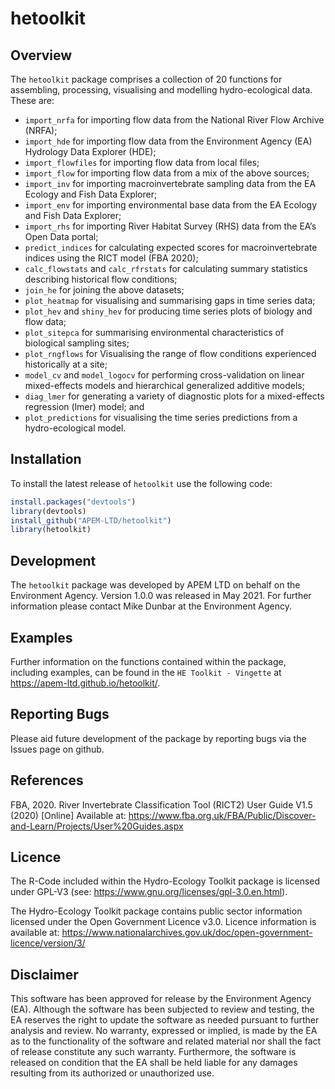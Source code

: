 
<!-- README.md is generated from README.Rmd. Please edit that file -->

# hetoolkit

<!-- badges: start -->

<!-- badges: end -->

## Overview

The `hetoolkit` package comprises a collection of 20 functions for
assembling, processing, visualising and modelling hydro-ecological data.
These are:

  - `import_nrfa` for importing flow data from the National River Flow
    Archive (NRFA);
  - `import_hde` for importing flow data from the Environment Agency
    (EA) Hydrology Data Explorer (HDE);
  - `import_flowfiles` for importing flow data from local files;
  - `import_flow` for importing flow data from a mix of the above
    sources;
  - `import_inv` for importing macroinvertebrate sampling data from the
    EA Ecology and Fish Data Explorer;
  - `import_env` for importing environmental base data from the EA
    Ecology and Fish Data Explorer;
  - `import_rhs` for importing River Habitat Survey (RHS) data from the
    EA’s Open Data portal;
  - `predict_indices` for calculating expected scores for
    macroinvertebrate indices using the RICT model (FBA 2020);
  - `calc_flowstats` and `calc_rfrstats` for calculating summary
    statistics describing historical flow conditions;
  - `join_he` for joining the above datasets;
  - `plot_heatmap` for visualising and summarising gaps in time series
    data;
  - `plot_hev` and `shiny_hev` for producing time series plots of
    biology and flow data;
  - `plot_sitepca` for summarising environmental characteristics of
    biological sampling sites;
  - `plot_rngflows` for Visualising the range of flow conditions
    experienced historically at a site;
  - `model_cv` and `model_logocv` for performing cross-validation on
    linear mixed-effects models and hierarchical generalized additive
    models;
  - `diag_lmer` for generating a variety of diagnostic plots for a
    mixed-effects regression (lmer) model; and
  - `plot_predictions` for visualising the time series predictions from
    a hydro-ecological model.

## Installation

To install the latest release of `hetoolkit` use the following code:

``` r
install.packages("devtools")
library(devtools)
install_github("APEM-LTD/hetoolkit")
library(hetoolkit)
```

## Development

The `hetoolkit` package was developed by APEM LTD on behalf on the
Environment Agency. Version 1.0.0 was released in May 2021. For further
information please contact Mike Dunbar at the Environment Agency.

## Examples

Further information on the functions contained within the package,
including examples, can be found in the `HE Toolkit - Vingette` at
<https://apem-ltd.github.io/hetoolkit/>.

## Reporting Bugs

Please aid future development of the package by reporting bugs via the
Issues page on github.

## References

FBA, 2020. River Invertebrate Classification Tool (RICT2) User Guide
V1.5 (2020) \[Online\] Available at:
<https://www.fba.org.uk/FBA/Public/Discover-and-Learn/Projects/User%20Guides.aspx>

## Licence

The R-Code included within the Hydro-Ecology Toolkit package is licensed
under GPL-V3 (see: <https://www.gnu.org/licenses/gpl-3.0.en.html>).

The Hydro-Ecology Toolkit package contains public sector information
licensed under the Open Government Licence v3.0. Licence information is
available at:
<https://www.nationalarchives.gov.uk/doc/open-government-licence/version/3/>

## Disclaimer

This software has been approved for release by the Environment Agency
(EA). Although the software has been subjected to review and testing,
the EA reserves the right to update the software as needed pursuant to
further analysis and review. No warranty, expressed or implied, is made
by the EA as to the functionality of the software and related material
nor shall the fact of release constitute any such warranty. Furthermore,
the software is released on condition that the EA shall be held liable
for any damages resulting from its authorized or unauthorized use.
